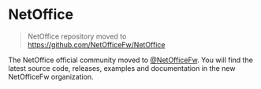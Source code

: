 # NetOffice

> NetOffice repository moved to https://github.com/NetOfficeFw/NetOffice

The NetOffice official community moved to [@NetOfficeFw](https://github.com/NetOfficeFw/).
You will find the latest source code, releases, examples and documentation
in the new NetOfficeFw organization.
